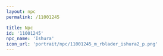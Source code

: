 ```yaml
---
layout: npc
permalink: /11001245

title: Npc
id: '11001245'
npc_name: 'Ishura'
icon_url: 'portrait/npc/11001245_m_rblader_ishura2_p.png'
---
```

